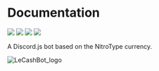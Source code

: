 # Documentation
<p>
  <img src="https://img.shields.io/discord/689241652916912138?style=flat">
  <img src="https://img.shields.io/github/contributors/TheTypingMatch/le-cash-bot?style=flat">
  <img src="https://github.com/TheTypingMatch/lecashbot/workflows/Test/badge.svg?branch=master">
  <img src="https://img.shields.io/github/v/release/TheTypingMatch/le-cash-bot?include_prereleases&style=flat">
</p>
A Discord.js bot based on the NitroType currency.


![LeCashBot_logo](https://cdn.glitch.com/35da086e-ba48-4a77-af10-0ada1fd4fae3%2Flecashbot_logo.png?v=1596404531976)
